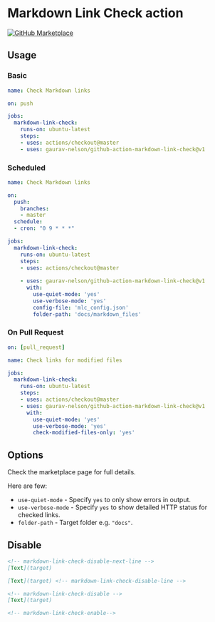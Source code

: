 # Markdown Link Check action

[![GitHub Marketplace](https://img.shields.io/badge/Marketplace-Markdown_Link_Check-blue.svg?colorA=24292e&colorB=0366d6&style=flat&longCache=true&logo=github)](https://github.com/marketplace/actions/markdown-link-check)

## Usage

### Basic

```yaml
name: Check Markdown links

on: push

jobs:
  markdown-link-check:
    runs-on: ubuntu-latest
    steps:
    - uses: actions/checkout@master
    - uses: gaurav-nelson/github-action-markdown-link-check@v1
```

### Scheduled

```yaml
name: Check Markdown links

on: 
  push:
    branches:
    - master
  schedule:
  - cron: "0 9 * * *"

jobs:
  markdown-link-check:
    runs-on: ubuntu-latest
    steps:
    - uses: actions/checkout@master
    
    - uses: gaurav-nelson/github-action-markdown-link-check@v1
      with:
        use-quiet-mode: 'yes'
        use-verbose-mode: 'yes'
        config-file: 'mlc_config.json'
        folder-path: 'docs/markdown_files'
```

### On Pull Request

```yaml
on: [pull_request]

name: Check links for modified files

jobs:
  markdown-link-check:
    runs-on: ubuntu-latest
    steps:
    - uses: actions/checkout@master
    - uses: gaurav-nelson/github-action-markdown-link-check@v1
      with:
        use-quiet-mode: 'yes'
        use-verbose-mode: 'yes'
        check-modified-files-only: 'yes'
```

## Options

Check the marketplace page for full details.

Here are few:

- `use-quiet-mode` - Specify `yes` to only show errors in output.
- `use-verbose-mode` - Specify `yes` to show detailed HTTP status for checked links.
- `folder-path` - Target folder e.g. `"docs"`.

## Disable

```markdown
<!-- markdown-link-check-disable-next-line -->
[Text](target)
```

```markdown
[Text](target) <!-- markdown-link-check-disable-line -->
```

```markdown
<!-- markdown-link-check-disable -->
[Text](target)

<!-- markdown-link-check-enable-->
```
